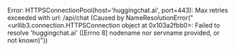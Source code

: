Error: HTTPSConnectionPool(host='huggingchat.ai', port=443): Max retries exceeded with url: /api/chat (Caused by NameResolutionError("<urllib3.connection.HTTPSConnection object at 0x103a2fbb0>: Failed to resolve 'huggingchat.ai' ([Errno 8] nodename nor servname provided, or not known)"))